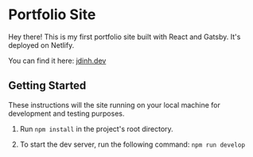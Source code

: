 # Portfolio Site

Hey there! This is my first portfolio site built with React and Gatsby. It's deployed on Netlify. 

You can find it here: [jdinh.dev](https://jdinh.dev)

## Getting Started

These instructions will the site running on your local machine for development and testing purposes.

1. Run `npm install` in the project's root directory.

2. To start the dev server, run the following command: `npm run develop`
